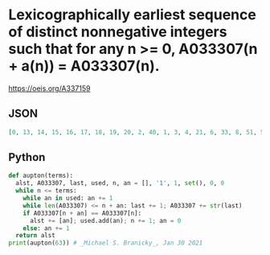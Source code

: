 # Lexicographically earliest sequence of distinct nonnegative integers such that for any n \>\= 0, A033307\(n \+ a\(n\)\) \= A033307\(n\)\.
https://oeis.org/A337159
## JSON
```JSON
[0, 13, 14, 15, 16, 17, 18, 19, 20, 2, 40, 1, 3, 4, 21, 6, 33, 8, 51, 53, 60, 11, 80, 9, 100, 7, 120, 5, 140, 10, 160, 12, 157, 41, 163, 39, 23, 37, 31, 35, 49, 73, 67, 71, 85, 29, 103, 27, 121, 47, 141, 25, 137, 43, 143, 61, 144, 59, 145, 57, 45, 55, 63, 93]
```
## Python
```Python
def aupton(terms):
  alst, A033307, last, used, n, an = [], '1', 1, set(), 0, 0
  while n <= terms:
    while an in used: an += 1
    while len(A033307) <= n + an: last += 1; A033307 += str(last)
    if A033307[n + an] == A033307[n]:
      alst += [an]; used.add(an); n += 1; an = 0
    else: an += 1
  return alst
print(aupton(63)) # _Michael S. Branicky_, Jan 30 2021
```
